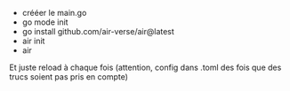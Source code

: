 - crééer le main.go
- go mode init
- go install github.com/air-verse/air@latest
- air init
- air


Et juste reload à chaque fois (attention, config dans .toml des fois que des trucs soient pas pris en compte)
